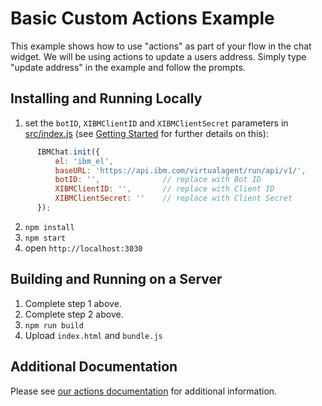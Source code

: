 # Basic Custom Actions Example

This example shows how to use "actions" as part of your flow in the chat widget. We will be using actions to update a users address. Simply type "update address" in the example and follow the prompts.

## Installing and Running Locally
  1. set the `botID`, `XIBMClientID` and `XIBMClientSecret` parameters in [src/index.js](./src/index.js) (see [Getting Started](https://github.com/watson-virtual-agents/chat-widget/blob/master/README.md#getting-started) for further details on this):

  ```javascript
        IBMChat.init({
            el: 'ibm_el',
            baseURL: 'https://api.ibm.com/virtualagent/run/api/v1/',
            botID: '',              // replace with Bot ID
            XIBMClientID: '',       // replace with Client ID
            XIBMClientSecret: ''    // replace with Client Secret
        });
  ```
  2. `npm install`
  3. `npm start`
  4.  open `http://localhost:3030`

## Building and Running on a Server

  1. Complete step 1 above.
  2. Complete step 2 above.
  3. `npm run build`
  4. Upload `index.html` and `bundle.js`

## Additional Documentation
Please see [our actions documentation](https://github.com/watson-virtual-agents/chat-widget/blob/master/docs/DOCS.md#actions) for additional information.
